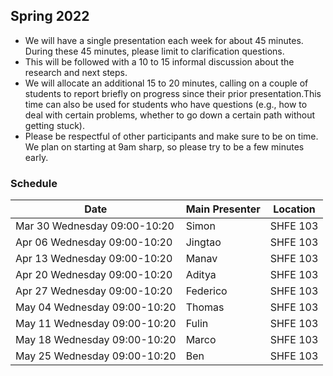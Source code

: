 ## Spring 2022

- We will have a single presentation each week for about 45 minutes. During these 45 minutes, please limit to clarification questions.
- This will be followed with a 10 to 15 informal discussion about the research and next steps. 
- We will allocate an additional 15 to 20 minutes, calling on a couple of students to report briefly on progress since their prior presentation.This time can also be used for students who have questions (e.g., how to deal with certain problems, whether to go down a certain path without getting stuck).
- Please be respectful of other participants and make sure to be on time. We plan on starting at 9am sharp, so please try to be a few minutes early.

### Schedule

| Date                        | Main Presenter | Location |
|-----------------------------|----------------|----------|
| Mar 30 Wednesday 09:00-10:20| Simon          | SHFE 103 |
| Apr 06 Wednesday 09:00-10:20| Jingtao        | SHFE 103 |
| Apr 13 Wednesday 09:00-10:20| Manav          | SHFE 103 |
| Apr 20 Wednesday 09:00-10:20| Aditya         | SHFE 103 |
| Apr 27 Wednesday 09:00-10:20| Federico       | SHFE 103 |
| May 04 Wednesday 09:00-10:20| Thomas         | SHFE 103 |
| May 11 Wednesday 09:00-10:20| Fulin          | SHFE 103 |
| May 18 Wednesday 09:00-10:20| Marco          | SHFE 103 |
| May 25 Wednesday 09:00-10:20| Ben            | SHFE 103 |
